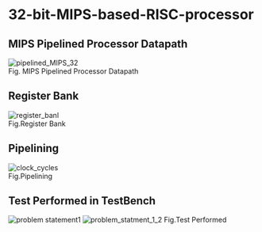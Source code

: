 # 32-bit-MIPS-based-RISC-processor
## MIPS Pipelined Processor Datapath 
![pipelined_MIPS_32](https://user-images.githubusercontent.com/65547096/233430145-62c66172-77d5-478b-8641-42f1370f116c.PNG) <br>
Fig. MIPS Pipelined Processor Datapath 
## Register Bank
![register_banl](https://user-images.githubusercontent.com/65547096/233432863-546fe132-2427-4ae4-8087-990bd870fd9f.PNG)<br>
Fig.Register Bank
## Pipelining
![clock_cycles](https://user-images.githubusercontent.com/65547096/233433038-67ce03be-2985-4a32-8fd3-b6e8195e995a.PNG)<br>
Fig.Pipelining
## Test Performed in TestBench
![problem statement1](https://user-images.githubusercontent.com/65547096/233433584-4580bf99-492d-463a-a58c-525c8386b611.PNG)
![problem_statment_1_2](https://user-images.githubusercontent.com/65547096/233433610-02aea793-153e-4b5b-8354-111fb701b0be.PNG)
Fig.Test Performed


